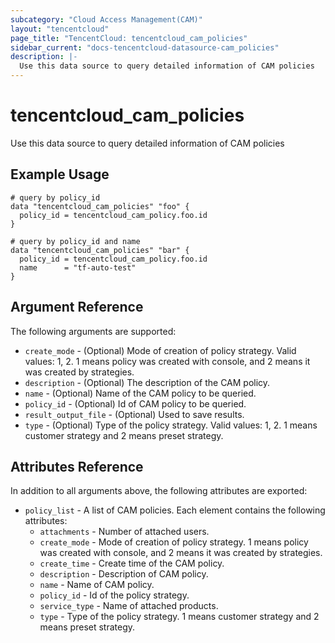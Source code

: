 ```yaml
---
subcategory: "Cloud Access Management(CAM)"
layout: "tencentcloud"
page_title: "TencentCloud: tencentcloud_cam_policies"
sidebar_current: "docs-tencentcloud-datasource-cam_policies"
description: |-
  Use this data source to query detailed information of CAM policies
---
```


# tencentcloud_cam_policies

Use this data source to query detailed information of CAM policies

## Example Usage

```hcl
# query by policy_id
data "tencentcloud_cam_policies" "foo" {
  policy_id = tencentcloud_cam_policy.foo.id
}

# query by policy_id and name
data "tencentcloud_cam_policies" "bar" {
  policy_id = tencentcloud_cam_policy.foo.id
  name      = "tf-auto-test"
}
```

## Argument Reference

The following arguments are supported:

* `create_mode` - (Optional) Mode of creation of policy strategy. Valid values: 1, 2. 1 means policy was created with console, and 2 means it was created by strategies.
* `description` - (Optional) The description of the CAM policy.
* `name` - (Optional) Name of the CAM policy to be queried.
* `policy_id` - (Optional) Id of CAM policy to be queried.
* `result_output_file` - (Optional) Used to save results.
* `type` - (Optional) Type of the policy strategy. Valid values: 1, 2. 1 means customer strategy and 2 means preset strategy.

## Attributes Reference

In addition to all arguments above, the following attributes are exported:

* `policy_list` - A list of CAM policies. Each element contains the following attributes:
  * `attachments` - Number of attached users.
  * `create_mode` - Mode of creation of policy strategy. 1 means policy was created with console, and 2 means it was created by strategies.
  * `create_time` - Create time of the CAM policy.
  * `description` - Description of CAM policy.
  * `name` - Name of CAM policy.
  * `policy_id` - Id of the policy strategy.
  * `service_type` - Name of attached products.
  * `type` - Type of the policy strategy. 1 means customer strategy and 2 means preset strategy.


